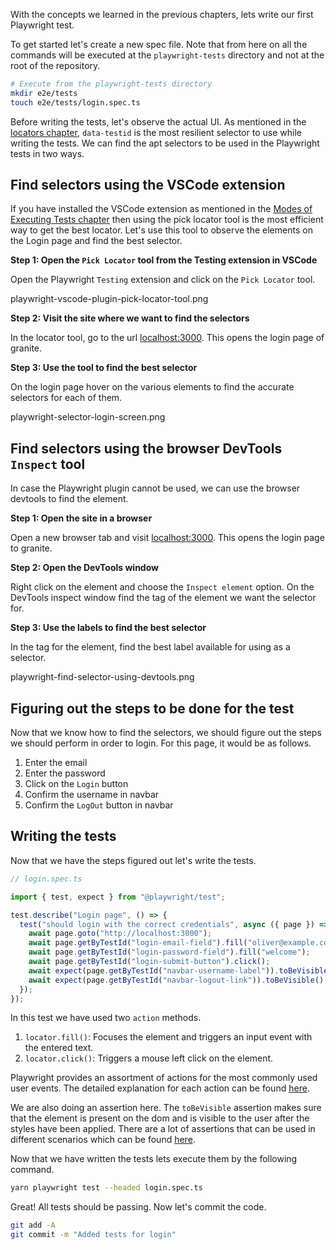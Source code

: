 With the concepts we learned in the previous chapters, lets write our first Playwright test.

To get started let's create a new spec file. Note that from here on all the commands will be executed at the `playwright-tests` directory and not at the root of the repository.

```bash
# Execute from the playwright-tests directory
mkdir e2e/tests
touch e2e/tests/login.spec.ts
```

Before writing the tests, let's observe the actual UI. As mentioned in the [locators chapter](https://courses.bigbinaryacademy.com/learn-qa-automation-using-playwright/locators/), `data-testid` is the most resilient selector to use while writing the tests. We can find the apt selectors to be used in the Playwright tests in two ways.

## Find selectors using the VSCode extension

If you have installed the VSCode extension as mentioned in the [Modes of Executing Tests chapter](https://courses.bigbinaryacademy.com/learn-qa-automation-using-playwright/modes-of-executing-tests/#vs-code-extension) then using the pick locator tool is the most efficient way to get the best locator. Let's use this tool to observe the elements on the Login page and find the best selector.

**Step 1: Open the `Pick Locator` tool from the Testing extension in VSCode**

Open the Playwright `Testing` extension and click on the `Pick Locator` tool.

<image>playwright-vscode-plugin-pick-locator-tool.png</image>

**Step 2: Visit the site where we want to find the selectors**

In the locator tool, go to the url [localhost:3000](http://localhost:3000). This opens the login page of granite.

**Step 3: Use the tool to find the best selector**

 On the login page hover on the various elements to find the accurate selectors for each of them.

<image>playwright-selector-login-screen.png</image>

## Find selectors using the browser DevTools `Inspect` tool

In case the Playwright plugin cannot be used, we can use the browser devtools to find the element.

**Step 1: Open the site in a browser**

Open a new browser tab and visit [localhost:3000](http://localhost:3000). This opens the login page to granite.

**Step 2: Open the DevTools window**

Right click on the element and choose the `Inspect element` option. On the DevTools inspect window find the tag of the element we want the selector for.

**Step 3: Use the labels to find the best selector**

In the tag for the element, find the best label available for using as a selector.

<image>playwright-find-selector-using-devtools.png</image>

## Figuring out the steps to be done for the test

Now that we know how to find the selectors, we should figure out the steps we should perform in order to login. For this page, it would be as follows.

1. Enter the email
2. Enter the password
3. Click on the `Login` button
4. Confirm the username in navbar
5. Confirm the `LogOut` button in navbar

## Writing the tests

Now that we have the steps figured out let's write the tests.

```ts
// login.spec.ts

import { test, expect } from "@playwright/test";

test.describe("Login page", () => {
  test("should login with the correct credentials", async ({ page }) => {
    await page.goto("http://localhost:3000");
    await page.getByTestId("login-email-field").fill("oliver@example.com");
    await page.getByTestId("login-password-field").fill("welcome");
    await page.getByTestId("login-submit-button").click();
    await expect(page.getByTestId("navbar-username-label")).toBeVisible();
    await expect(page.getByTestId("navbar-logout-link")).toBeVisible();
  });
});
```

In this test we have used two `action` methods.

1. `locator.fill()`: Focuses the element and triggers an input event with the entered text.
2. `locator.click()`: Triggers a mouse left click on the element.

Playwright provides an assortment of actions for the most commonly used user events. The detailed explanation for each action can be found [here](https://playwright.dev/docs/input).

We are also doing an assertion here. The `toBeVisible` assertion makes sure that the element is present on the dom and is visible to the user after the styles have been applied. There are a lot of assertions that can be used in different scenarios which can be found [here](https://playwright.dev/docs/test-assertions).

Now that we have written the tests lets execute them by the following command.

```bash
yarn playwright test --headed login.spec.ts
```
Great! All tests should be passing. Now let's commit the code.

```bash
git add -A
git commit -m "Added tests for login"
```
